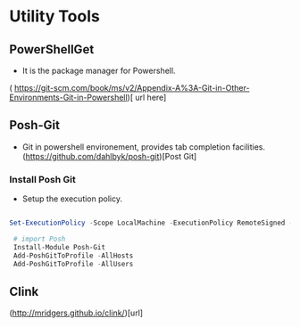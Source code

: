 # Utility Tools

## PowerShellGet

- It is the package manager for Powershell.
  
( https://git-scm.com/book/ms/v2/Appendix-A%3A-Git-in-Other-Environments-Git-in-Powershell)[ url here]


## Posh-Git 

 - Git in powershell environement, provides tab completion facilities.
  (https://github.com/dahlbyk/posh-git)[Post Git]


### Install Posh Git

* Setup the execution policy.

```powershell

Set-ExecutionPolicy -Scope LocalMachine -ExecutionPolicy RemoteSigned -Force

 # import Posh 
 Install-Module Posh-Git 
 Add-PoshGitToProfile -AllHosts
 Add-PoshGitToProfile -AllUsers

```

## Clink

(http://mridgers.github.io/clink/)[url]
